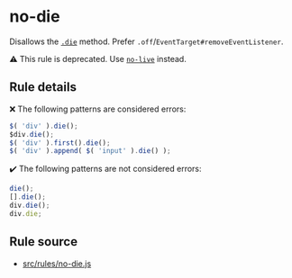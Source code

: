 # no-die

Disallows the [`.die`](https://api.jquery.com/die/) method. Prefer `.off`/`EventTarget#removeEventListener`.

⚠️ This rule is deprecated. Use [`no-live`](no-live.md) instead.

## Rule details

❌ The following patterns are considered errors:
```js
$( 'div' ).die();
$div.die();
$( 'div' ).first().die();
$( 'div' ).append( $( 'input' ).die() );
```

✔️ The following patterns are not considered errors:
```js
die();
[].die();
div.die();
div.die;
```

## Rule source

* [src/rules/no-die.js](/src/rules/no-die.js)
